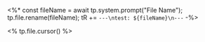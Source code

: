 <%*
const fileName = await tp.system.prompt("File Name");
tp.file.rename(fileName);
tR += `---\ntest: ${fileName}\n---`
-%>

<% tp.file.cursor() %>

